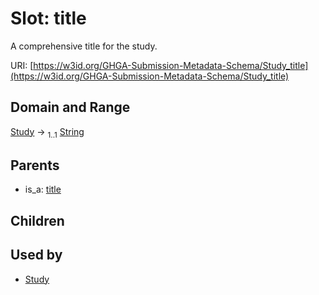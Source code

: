 
# Slot: title


A comprehensive title for the study.

URI: [https://w3id.org/GHGA-Submission-Metadata-Schema/Study_title](https://w3id.org/GHGA-Submission-Metadata-Schema/Study_title)


## Domain and Range

[Study](Study.md) &#8594;  <sub>1..1</sub> [String](types/String.md)

## Parents

 *  is_a: [title](title.md)

## Children


## Used by

 * [Study](Study.md)
